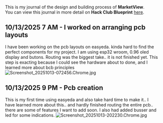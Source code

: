 <!--
  ===================    !!READ THIS NOTICE!!   ====================
  DO NOT edit this file manually. Your changes WILL BE OVERWRITTEN!
  This journal is auto generated and updated by Hack Club Blueprint.
  To edit this file, please edit your journal entries on Blueprint.
  ==================================================================
-->

This is my journal of the design and building process of **MarketView**.  
You can view this journal in more detail on **Hack Club Blueprint** [here](https://blueprint.hackclub.com/projects/446).


## 10/13/2025 7 AM - I worked on arranging pcb layouts  

I have been working on the pcb layouts on easyeda. kinda hard to find the perfect components for my project. I am using esp32 wroom, 0.96 oled display and butons. Routing was the biggest take.. it is not finished yet. This step is exacting because I could see the hardware about to done, and I learned more about bcb principles![Screenshot_20251013-072456.Chrome.jpg](https://blueprint.hackclub.com/user-attachments/blobs/proxy/eyJfcmFpbHMiOnsiZGF0YSI6MTkzMiwicHVyIjoiYmxvYl9pZCJ9fQ==--297d1217cb71327f786b1751a75bc6643daa28f8/Screenshot_20251013-072456.Chrome.jpg)
  

## 10/13/2025 9 PM - Pcb creation  

This is my first time using easyeda and also take hard time to make it.. I have learned more about this.. and hardly finished routing the entire pcb.. there are some of features I want to add soon. I also had added busser and led for some indications. ![Screenshot_20251013-202230.Chrome.jpg](https://blueprint.hackclub.com/user-attachments/blobs/proxy/eyJfcmFpbHMiOnsiZGF0YSI6MjAxMywicHVyIjoiYmxvYl9pZCJ9fQ==--8feb799ab0ef3b190618e2fb13690e1fcd35eb42/Screenshot_20251013-202230.Chrome.jpg)
  

